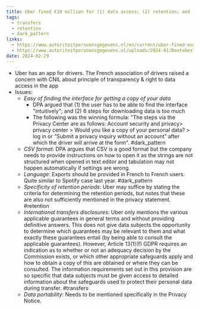 ```yaml
---
title: Uber fined €10 million for (1) data access; (2) retention; and (3) TIA controls transparency violation
tags:
  - transfers
  - retention
  - dark_pattern
links:
  - https://www.autoriteitpersoonsgegevens.nl/en/current/uber-fined-eu10-million-for-infringement-of-privacy-regulations
  - https://www.autoriteitpersoonsgegevens.nl/uploads/2024-01/Boetebesluit%20Uber%20.pdf
date: 2024-02-29
---
```

  - Uber has an app for drivers. The French association of drivers raised a concern with CNIL about principle of transparency & right to data access in the app
  - Issues:
    - *Easy of finding the interface for getting a copy of your data*
      - DPA argued that (1) the user has to be able to find the interface "intuitively"; and (2) 6 steps for downloading data is too much
      - The following was the winning formula: "The steps via the Privacy Center are as follows: Account security and privacy> privacy center > Would you like a copy of your personal data? > log in or “Submit a privacy inquiry without an account” after which the driver will arrive at the form". #dark_pattern 
    - *CSV format*: DPA argues that CSV is a good format but the company needs to provide instructions on how to open it as the strings are not structured when opened in text editor and tabulation may not happen automatically if settings are wrong.
    - *Language*: Exports should be provided in French to French users. Quite similar to Spotify case last year. #dark_pattern 
    - *Specificity of retention periods*: Uber may suffice by stating the criteria for determining the retention periods, but notes that these are also not sufficiently mentioned in the privacy statement. #retention 
    - *International transfers disclosures*: Uber only mentions the various applicable guarantees in general terms and without providing definitive answers. This does not give data subjects the opportunity to determine which guarantees may be relevant to them and what exactly these guarantees entail (by being able to consult the applicable guarantees). However, Article 13(1)(f) GDPR requires an indication as to whether or not an adequacy decision by the Commission exists, or which other appropriate safeguards apply and how to obtain a copy of this are obtained or where they can be consulted. The information requirements set out in this provision are so specific that data subjects must be given access to detailed information about the safeguards used to protect their personal data during transfer.  #transfers 
    - *Data portability*: Needs to be mentioned specifically in the Privacy Notice. 